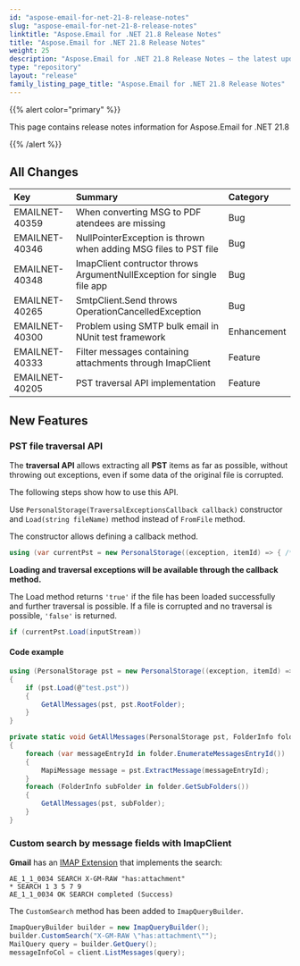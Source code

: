 ```yaml
---
id: "aspose-email-for-net-21-8-release-notes"
slug: "aspose-email-for-net-21-8-release-notes"
linktitle: "Aspose.Email for .NET 21.8 Release Notes"
title: "Aspose.Email for .NET 21.8 Release Notes"
weight: 25
description: "Aspose.Email for .NET 21.8 Release Notes – the latest updates and fixes."
type: "repository"
layout: "release"
family_listing_page_title: "Aspose.Email for .NET 21.8 Release Notes"
---
```


{{% alert color="primary" %}} 

This page contains release notes information for Aspose.Email for .NET 21.8

{{% /alert %}} 
## **All Changes**

|**Key**|**Summary**|**Category**|
| :- | :- | :- |
|EMAILNET-40359|When converting MSG to PDF atendees are missing|Bug|
|EMAILNET-40346|NullPointerException is thrown when adding MSG files to PST file|Bug|
|EMAILNET-40348|ImapClient contructor throws ArgumentNullException for single file app|Bug|
|EMAILNET-40265|SmtpClient.Send throws OperationCancelledException|Bug|
|EMAILNET-40300|Problem using SMTP bulk email in NUnit test framework|Enhancement|
|EMAILNET-40333|Filter messages containing attachments through ImapClient|Feature|
|EMAILNET-40205|PST traversal API implementation|Feature|


## **New Features**

### **PST file traversal API**

The **traversal API** allows extracting all **PST** items as far as possible, without throwing out exceptions, even if some data of the original file is corrupted. 

The following steps show how to use this API.

Use `PersonalStorage(TraversalExceptionsCallback callback)` constructor and `Load(string fileName)` method instead of `FromFile` method.

The constructor allows defining a callback method.

```csharp
using (var currentPst = new PersonalStorage((exception, itemId) => { /* Exception handling  code. */ }))
```

**Loading and traversal exceptions will be available through the callback method.**

The Load method returns `'true'` if the file has been loaded successfully and further traversal is possible. If a file is corrupted and no traversal is possible, `'false'` is returned.

```csharp
if (currentPst.Load(inputStream))
```

#### **Code example**

```csharp
using (PersonalStorage pst = new PersonalStorage((exception, itemId) => { /* Exception handling  code. */ }))
{
    if (pst.Load(@"test.pst"))
	{
		GetAllMessages(pst, pst.RootFolder);
	}
}

private static void GetAllMessages(PersonalStorage pst, FolderInfo folder)
{
    foreach (var messageEntryId in folder.EnumerateMessagesEntryId())
    {
        MapiMessage message = pst.ExtractMessage(messageEntryId);
    }
    foreach (FolderInfo subFolder in folder.GetSubFolders())
    {
        GetAllMessages(pst, subFolder);
    }
}
```

### **Custom search by message fields with ImapClient**

**Gmail** has an [IMAP Extension](https://developers.google.com/gmail/imap/imap-extensions) that implements the search:

```
AE_1_1_0034 SEARCH X-GM-RAW "has:attachment"
* SEARCH 1 3 5 7 9
AE_1_1_0034 OK SEARCH completed (Success)
```

The `CustomSearch` method has been added to `ImapQueryBuilder`.

```csharp
ImapQueryBuilder builder = new ImapQueryBuilder();
builder.CustomSearch("X-GM-RAW \"has:attachment\"");
MailQuery query = builder.GetQuery();
messageInfoCol = client.ListMessages(query);
```